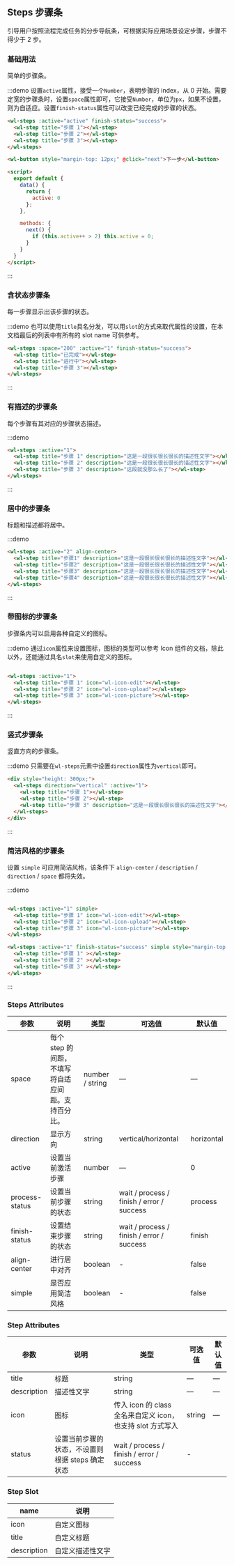 ## Steps 步骤条
引导用户按照流程完成任务的分步导航条，可根据实际应用场景设定步骤，步骤不得少于 2 步。

### 基础用法

简单的步骤条。

:::demo 设置`active`属性，接受一个`Number`，表明步骤的 index，从 0 开始。需要定宽的步骤条时，设置`space`属性即可，它接受`Number`，单位为`px`，如果不设置，则为自适应。设置`finish-status`属性可以改变已经完成的步骤的状态。
```html
<wl-steps :active="active" finish-status="success">
  <wl-step title="步骤 1"></wl-step>
  <wl-step title="步骤 2"></wl-step>
  <wl-step title="步骤 3"></wl-step>
</wl-steps>

<wl-button style="margin-top: 12px;" @click="next">下一步</wl-button>

<script>
  export default {
    data() {
      return {
        active: 0
      };
    },

    methods: {
      next() {
        if (this.active++ > 2) this.active = 0;
      }
    }
  }
</script>
```
:::

### 含状态步骤条

每一步骤显示出该步骤的状态。

:::demo 也可以使用`title`具名分发，可以用`slot`的方式来取代属性的设置，在本文档最后的列表中有所有的 slot name 可供参考。
```html
<wl-steps :space="200" :active="1" finish-status="success">
  <wl-step title="已完成"></wl-step>
  <wl-step title="进行中"></wl-step>
  <wl-step title="步骤 3"></wl-step>
</wl-steps>
```
:::

### 有描述的步骤条

每个步骤有其对应的步骤状态描述。

:::demo
```html
<wl-steps :active="1">
  <wl-step title="步骤 1" description="这是一段很长很长很长的描述性文字"></wl-step>
  <wl-step title="步骤 2" description="这是一段很长很长很长的描述性文字"></wl-step>
  <wl-step title="步骤 3" description="这段就没那么长了"></wl-step>
</wl-steps>
```
:::

### 居中的步骤条

标题和描述都将居中。

:::demo
```html
<wl-steps :active="2" align-center>
  <wl-step title="步骤1" description="这是一段很长很长很长的描述性文字"></wl-step>
  <wl-step title="步骤2" description="这是一段很长很长很长的描述性文字"></wl-step>
  <wl-step title="步骤3" description="这是一段很长很长很长的描述性文字"></wl-step>
  <wl-step title="步骤4" description="这是一段很长很长很长的描述性文字"></wl-step>
</wl-steps>
```
:::

### 带图标的步骤条
步骤条内可以启用各种自定义的图标。

:::demo 通过`icon`属性来设置图标，图标的类型可以参考 Icon 组件的文档，除此以外，还能通过具名`slot`来使用自定义的图标。
```html

<wl-steps :active="1">
  <wl-step title="步骤 1" icon="wl-icon-edit"></wl-step>
  <wl-step title="步骤 2" icon="wl-icon-upload"></wl-step>
  <wl-step title="步骤 3" icon="wl-icon-picture"></wl-step>
</wl-steps>
```
:::

### 竖式步骤条

竖直方向的步骤条。

:::demo 只需要在`wl-steps`元素中设置`direction`属性为`vertical`即可。
```html
<div style="height: 300px;">
  <wl-steps direction="vertical" :active="1">
    <wl-step title="步骤 1"></wl-step>
    <wl-step title="步骤 2"></wl-step>
    <wl-step title="步骤 3" description="这是一段很长很长很长的描述性文字"></wl-step>
  </wl-steps>
</div>
```
:::

### 简洁风格的步骤条
设置 `simple` 可应用简洁风格，该条件下 `align-center` / `description` / `direction` / `space` 都将失效。

:::demo
```html

<wl-steps :active="1" simple>
  <wl-step title="步骤 1" icon="wl-icon-edit"></wl-step>
  <wl-step title="步骤 2" icon="wl-icon-upload"></wl-step>
  <wl-step title="步骤 3" icon="wl-icon-picture"></wl-step>
</wl-steps>

<wl-steps :active="1" finish-status="success" simple style="margin-top: 20px">
  <wl-step title="步骤 1" ></wl-step>
  <wl-step title="步骤 2" ></wl-step>
  <wl-step title="步骤 3" ></wl-step>
</wl-steps>
```
:::

### Steps Attributes

| 参数      | 说明    | 类型      | 可选值       | 默认值   |
|---------- |-------- |---------- |-------------  |-------- |
| space | 每个 step 的间距，不填写将自适应间距。支持百分比。 | number / string | — | — |
| direction | 显示方向 | string | vertical/horizontal | horizontal |
| active | 设置当前激活步骤  | number | — | 0 |
| process-status | 设置当前步骤的状态 | string | wait / process / finish / error / success | process |
| finish-status | 设置结束步骤的状态 | string | wait / process / finish / error / success | finish |
| align-center | 进行居中对齐 | boolean | - | false |
| simple | 是否应用简洁风格 | boolean | - | false |

### Step Attributes
| 参数      | 说明    | 类型      | 可选值       | 默认值   |
|---------- |-------- |---------- |-------------  |-------- |
| title | 标题 | string | — | — |
| description | 描述性文字 | string | — | — |
| icon | 图标 | 传入 icon 的 class 全名来自定义 icon，也支持 slot 方式写入 | string | — |
| status | 设置当前步骤的状态，不设置则根据 steps 确定状态 | wait / process / finish / error / success | - |

### Step Slot
| name | 说明  |
|----|----|
| icon | 自定义图标 |
| title | 自定义标题 |
| description | 自定义描述性文字 |
